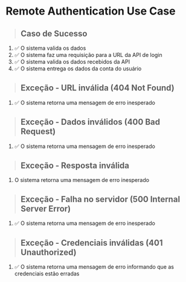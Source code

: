 # Remote Authentication Use Case

> ## Caso de Sucesso
1. ✅ O sistema valida os dados
2. ✅ O sistema faz uma requisição para a URL da API de login
3. ✅ O sistema valida os dados recebidos da API
4. ✅ O sistema entrega os dados da conta do usuário

> ## Exceção - URL inválida (404 Not Found)
1. ✅ O sistema retorna uma mensagem de erro inesperado

> ## Exceção - Dados inválidos (400 Bad Request)
1. ✅ O sistema retorna uma mensagem de erro inesperado

> ## Exceção - Resposta inválida
1. O sistema retorna uma mensagem de erro inesperado

> ## Exceção - Falha no servidor (500 Internal Server Error)
1. ✅ O sistema retorna uma mensagem de erro inesperado

> ## Exceção - Credenciais inválidas (401 Unauthorized)
1. ✅ O sistema retorna uma mensagem de erro informando que as credenciais estão erradas